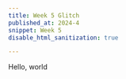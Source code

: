 ```yaml
---
title: Week 5 Glitch
published_at: 2024-4
snippet: Week 5
disable_html_sanitization: true

---
```


Hello, world

